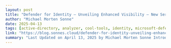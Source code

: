 ```yaml
---
layout: post
title: "Defender for Identity – Unveiling Enhanced Visibility – New Service Account Monitoring Capabilities"
author: "Michael Morten Sonne"
date: 2025-04-13
tags: [active-directory, analyzer, cool-tools, identity, microsoft-defender-for-identity]
link: "https://blog.sonnes.cloud/defender-for-identity-unveiling-enhanced-visibility-new-service-account-monitoring-capabilities/"
summary: "Last Updated on April 13, 2025 by Michael Morten Sonne Introduction Service accounts are often the unsung heroes&#8230; The post Defender for Identity – Unveiling Enhanced Visibility – New Service ..."
---
```

